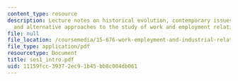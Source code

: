 ```yaml
---
content_type: resource
description: Lecture notes on historical evolution, contemporary issues and debates,
  and alternative approaches to the study of work and employment relations
file: null
file_location: /coursemedia/15-676-work-employment-and-industrial-relations-theory-spring-2008/11159fcc39372ec91b45bb8c004db061_ses1_intro.pdf
file_type: application/pdf
resourcetype: Document
title: ses1_intro.pdf
uid: 11159fcc-3937-2ec9-1b45-bb8c004db061
---
```

